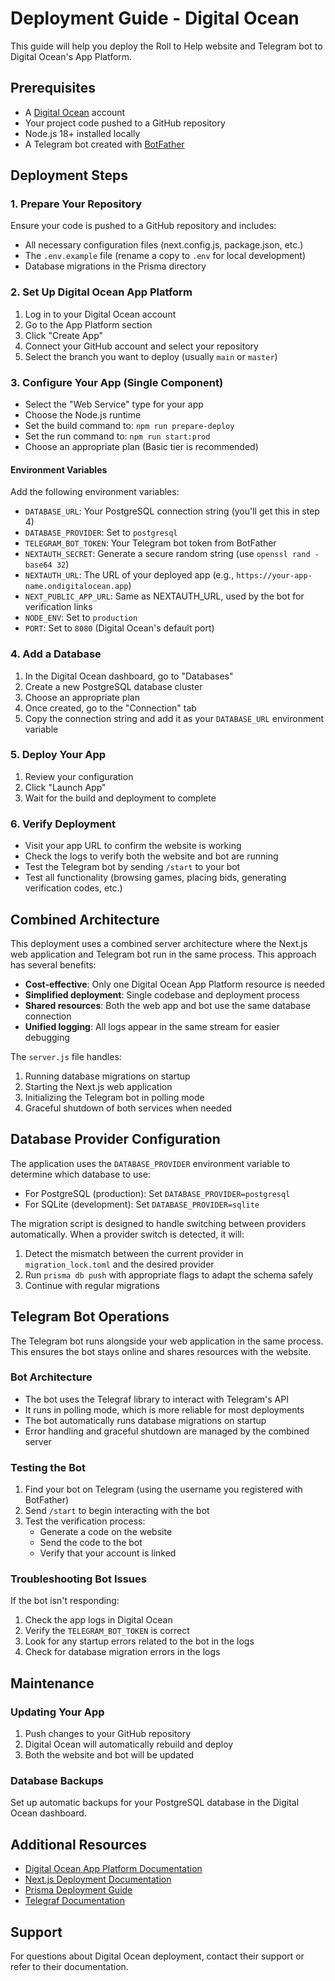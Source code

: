 # Deployment Guide - Digital Ocean

This guide will help you deploy the Roll to Help website and Telegram bot to Digital Ocean's App Platform.

## Prerequisites

- A [Digital Ocean](https://www.digitalocean.com/) account
- Your project code pushed to a GitHub repository
- Node.js 18+ installed locally
- A Telegram bot created with [BotFather](https://t.me/botfather)

## Deployment Steps

### 1. Prepare Your Repository

Ensure your code is pushed to a GitHub repository and includes:
- All necessary configuration files (next.config.js, package.json, etc.)
- The `.env.example` file (rename a copy to `.env` for local development)
- Database migrations in the Prisma directory

### 2. Set Up Digital Ocean App Platform

1. Log in to your Digital Ocean account
2. Go to the App Platform section
3. Click "Create App"
4. Connect your GitHub account and select your repository
5. Select the branch you want to deploy (usually `main` or `master`)

### 3. Configure Your App (Single Component)

- Select the "Web Service" type for your app
- Choose the Node.js runtime
- Set the build command to: `npm run prepare-deploy`
- Set the run command to: `npm run start:prod`
- Choose an appropriate plan (Basic tier is recommended)

#### Environment Variables
Add the following environment variables:
- `DATABASE_URL`: Your PostgreSQL connection string (you'll get this in step 4)
- `DATABASE_PROVIDER`: Set to `postgresql`
- `TELEGRAM_BOT_TOKEN`: Your Telegram bot token from BotFather
- `NEXTAUTH_SECRET`: Generate a secure random string (use `openssl rand -base64 32`)
- `NEXTAUTH_URL`: The URL of your deployed app (e.g., `https://your-app-name.ondigitalocean.app`)
- `NEXT_PUBLIC_APP_URL`: Same as NEXTAUTH_URL, used by the bot for verification links
- `NODE_ENV`: Set to `production`
- `PORT`: Set to `8080` (Digital Ocean's default port)

### 4. Add a Database

1. In the Digital Ocean dashboard, go to "Databases"
2. Create a new PostgreSQL database cluster
3. Choose an appropriate plan
4. Once created, go to the "Connection" tab
5. Copy the connection string and add it as your `DATABASE_URL` environment variable

### 5. Deploy Your App

1. Review your configuration
2. Click "Launch App"
3. Wait for the build and deployment to complete

### 6. Verify Deployment

- Visit your app URL to confirm the website is working
- Check the logs to verify both the website and bot are running
- Test the Telegram bot by sending `/start` to your bot
- Test all functionality (browsing games, placing bids, generating verification codes, etc.)

## Combined Architecture

This deployment uses a combined server architecture where the Next.js web application and Telegram bot run in the same process. This approach has several benefits:

- **Cost-effective**: Only one Digital Ocean App Platform resource is needed
- **Simplified deployment**: Single codebase and deployment process
- **Shared resources**: Both the web app and bot use the same database connection
- **Unified logging**: All logs appear in the same stream for easier debugging

The `server.js` file handles:
1. Running database migrations on startup
2. Starting the Next.js web application
3. Initializing the Telegram bot in polling mode
4. Graceful shutdown of both services when needed

## Database Provider Configuration

The application uses the `DATABASE_PROVIDER` environment variable to determine which database to use:

- For PostgreSQL (production): Set `DATABASE_PROVIDER=postgresql`
- For SQLite (development): Set `DATABASE_PROVIDER=sqlite`

The migration script is designed to handle switching between providers automatically. When a provider switch is detected, it will:

1. Detect the mismatch between the current provider in `migration_lock.toml` and the desired provider
2. Run `prisma db push` with appropriate flags to adapt the schema safely
3. Continue with regular migrations

## Telegram Bot Operations

The Telegram bot runs alongside your web application in the same process. This ensures the bot stays online and shares resources with the website.

### Bot Architecture

- The bot uses the Telegraf library to interact with Telegram's API
- It runs in polling mode, which is more reliable for most deployments
- The bot automatically runs database migrations on startup
- Error handling and graceful shutdown are managed by the combined server

### Testing the Bot

1. Find your bot on Telegram (using the username you registered with BotFather)
2. Send `/start` to begin interacting with the bot
3. Test the verification process:
   - Generate a code on the website
   - Send the code to the bot
   - Verify that your account is linked

### Troubleshooting Bot Issues

If the bot isn't responding:
1. Check the app logs in Digital Ocean
2. Verify the `TELEGRAM_BOT_TOKEN` is correct
3. Look for any startup errors related to the bot in the logs
4. Check for database migration errors in the logs

## Maintenance

### Updating Your App

1. Push changes to your GitHub repository
2. Digital Ocean will automatically rebuild and deploy
3. Both the website and bot will be updated

### Database Backups

Set up automatic backups for your PostgreSQL database in the Digital Ocean dashboard.

## Additional Resources

- [Digital Ocean App Platform Documentation](https://docs.digitalocean.com/products/app-platform/)
- [Next.js Deployment Documentation](https://nextjs.org/docs/deployment)
- [Prisma Deployment Guide](https://www.prisma.io/docs/guides/deployment/deployment)
- [Telegraf Documentation](https://telegraf.js.org/)

## Support

For questions about Digital Ocean deployment, contact their support or refer to their documentation. 